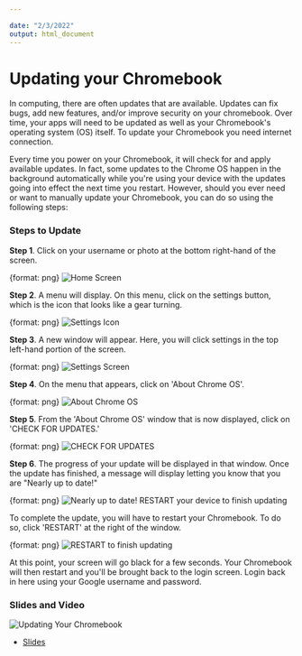```yaml
---

date: "2/3/2022"
output: html_document
---
```




# Updating your Chromebook

In computing, there are often updates that are available. Updates can fix bugs, add new features, and/or improve security on your chromebook. Over time, your apps will need to be updated as well as your Chromebook's operating system (OS) itself. To update your Chromebook you need internet connection.

Every time you power on your Chromebook, it will check for and apply available updates. In fact, some updates to the Chrome OS happen in the background automatically while you're using your device with the updates going into effect the next time you restart. However, should you ever need or want to manually update your Chromebook, you can do so using the following steps:


### Steps to Update

**Step 1**. Click on your username or photo at the bottom right-hand of the screen.

{format: png}
![Home Screen](https://docs.google.com/presentation/d/1ypTp6aMvOIW9vlMDaeLEML4GIMaSKu2gn5o_QrtOE_o/export/png?id=1ypTp6aMvOIW9vlMDaeLEML4GIMaSKu2gn5o_QrtOE_o&pageid=g3135bc8102_0_2)

**Step 2**. A menu will display. On this menu, click on the settings button, which is the icon that looks like a gear turning.

{format: png}
![Settings Icon](https://docs.google.com/presentation/d/1ypTp6aMvOIW9vlMDaeLEML4GIMaSKu2gn5o_QrtOE_o/export/png?id=1ypTp6aMvOIW9vlMDaeLEML4GIMaSKu2gn5o_QrtOE_o&pageid=g3135bc8102_0_9)

**Step 3**. A new window will appear. Here, you will click settings in the top left-hand portion of the screen.

{format: png}
![Settings Screen](https://docs.google.com/presentation/d/1ypTp6aMvOIW9vlMDaeLEML4GIMaSKu2gn5o_QrtOE_o/export/png?id=1ypTp6aMvOIW9vlMDaeLEML4GIMaSKu2gn5o_QrtOE_o&pageid=g3476d1f5c2_0_0)

**Step 4**. On the menu that appears, click on 'About Chrome OS'.

{format: png}
![About Chrome OS](https://docs.google.com/presentation/d/1ypTp6aMvOIW9vlMDaeLEML4GIMaSKu2gn5o_QrtOE_o/export/png?id=1ypTp6aMvOIW9vlMDaeLEML4GIMaSKu2gn5o_QrtOE_o&pageid=g3476d1f5c2_0_5)

**Step 5**. From the 'About Chrome OS' window that is now displayed, click on 'CHECK FOR UPDATES.'

{format: png}
![CHECK FOR UPDATES](https://docs.google.com/presentation/d/1ypTp6aMvOIW9vlMDaeLEML4GIMaSKu2gn5o_QrtOE_o/export/png?id=1ypTp6aMvOIW9vlMDaeLEML4GIMaSKu2gn5o_QrtOE_o&pageid=g3476d1f5c2_0_10)

**Step 6**. The progress of your update will be displayed in that window. Once the update has finished, a message will display letting you know that you are "Nearly up to date!"

{format: png}
![Nearly up to date! RESTART your device to finish updating](https://docs.google.com/presentation/d/1ypTp6aMvOIW9vlMDaeLEML4GIMaSKu2gn5o_QrtOE_o/export/png?id=1ypTp6aMvOIW9vlMDaeLEML4GIMaSKu2gn5o_QrtOE_o&pageid=g3476d1f5c2_0_15)

To complete the update, you will have to restart your Chromebook. To do so, click 'RESTART' at the right of the window.

{format: png}
![RESTART to finish updating](https://docs.google.com/presentation/d/1ypTp6aMvOIW9vlMDaeLEML4GIMaSKu2gn5o_QrtOE_o/export/png?id=1ypTp6aMvOIW9vlMDaeLEML4GIMaSKu2gn5o_QrtOE_o&pageid=g3476d1f5c2_0_24)


At this point, your screen will go black for a few seconds. Your Chromebook will then restart and you'll be brought back to the login screen. Login back in here using your Google username and password.  

### Slides and Video

![Updating Your Chromebook](https://www.youtube.com/watch?v=6vUGdEP20PA)

* [Slides](https://docs.google.com/presentation/d/1ypTp6aMvOIW9vlMDaeLEML4GIMaSKu2gn5o_QrtOE_o/edit?usp=sharing)
